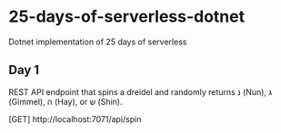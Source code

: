 # 25-days-of-serverless-dotnet

Dotnet implementation of 25 days of serverless

## Day 1

REST API endpoint that spins a dreidel and randomly returns נ (Nun), ג (Gimmel), ה (Hay), or ש (Shin).

 \[GET\] http://localhost:7071/api/spin